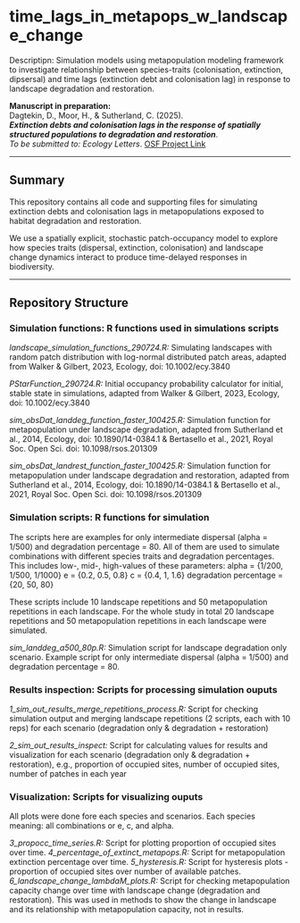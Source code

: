 # time_lags_in_metapops_w_landscape_change
Descriptipn: Simulation models using metapopulation modeling framework to investigate relationship between species-traits (colonisation, extinction, dipsersal) and time lags (extinction debt and colonisation lag) in response to landscape degradation and restoration.


**Manuscript in preparation:**  
Dagtekin, D., Moor, H., & Sutherland, C. (2025).  
_**Extinction debts and colonisation lags in the response of spatially structured populations to degradation and restoration**_.  
_To be submitted to: Ecology Letters_. [OSF Project Link](https://osf.io/xxxxx)

---

## Summary

This repository contains all code and supporting files for simulating extinction debts and colonisation lags in metapopulations exposed to habitat degradation and restoration.

We use a spatially explicit, stochastic patch-occupancy model to explore how species traits (dispersal, extinction, colonisation) and landscape change dynamics interact to produce time-delayed responses in biodiversity.

---

## Repository Structure

### Simulation functions: R functions used in simulations scripts

_landscape_simulation_functions_290724.R:_ Simulating landscapes with random patch distribution with log-normal distributed patch areas, adapted from Walker & Gilbert, 2023, Ecology, doi: 10.1002/ecy.3840

_PStarFunction_290724.R:_ Initial occupancy probability calculator for initial, stable state in simulations, adapted from Walker & Gilbert, 2023, Ecology, doi: 10.1002/ecy.3840

_sim_obsDat_landdeg_function_faster_100425.R:_ Simulation function for metapopulation under landscape degradation, adapted from Sutherland et al., 2014, Ecology, doi: 10.1890/14-0384.1 & Bertasello et al., 2021, Royal Soc. Open Sci. doi: 10.1098/rsos.201309

_sim_obsDat_landrest_function_faster_100425.R:_ Simulation function for metapopulation under landscape degradation and restoration, adapted from Sutherland et al., 2014, Ecology, doi: 10.1890/14-0384.1 & Bertasello et al., 2021, Royal Soc. Open Sci. doi: 10.1098/rsos.201309

### Simulation scripts: R functions for simulation

The scripts here are examples for only intermediate dispersal (alpha = 1/500) and degradation percentage = 80. All of them are used to simulate combinations with different species traits and degradation percentages. This includes low-, mid-, high-values of these parameters:
alpha = {1/200, 1/500, 1/1000}
e = {0.2, 0.5, 0.8}
c = {0.4, 1, 1.6}
degradation percentage = {20, 50, 80}

These scripts include 10 landscape repetitions and 50 metapopulation repetitions in each landscape. For the whole study in total 20 landscape repetitions and 50 metapopulation repetitions in each landscape were simulated.

_sim_landdeg_a500_80p.R:_ Simulation script for landscape degradation only scenario.
Example script for only intermediate dispersal (alpha = 1/500) and degradation percentage = 80.

### Results inspection: Scripts for processing simulation ouputs

_1_sim_out_results_merge_repetitions_process.R:_ Script for checking simulation output and merging landscape repetitions (2 scripts, each with 10 reps) for each scenario (degradation only & degradation + restoration) 

_2_sim_out_results_inspect:_ Script for calculating values for results and visualization for each scenario (degradation only & degradation + restoration), e.g., proportion of occupied sites, number of occupied sites, number of patches in each year

### Visualization: Scripts for visualizing ouputs
All plots were done fore each species and scenarios. Each species meaning: all combinations or e, c, and alpha.

_3_propocc_time_series.R:_ Script for plotting proportion of occupied sites over time.
_4_percentage_of_extinct_metapops.R:_ Script for metapopulation extinction percentage over time.
_5_hysteresis.R:_ Script for hysteresis plots - proportion of occupied sites over number of available patches.
_6_landscape_change_lambdaM_plots.R:_ Script for checking metapopulation capacity change over time with landscape change (degradation and restoration). This was used in methods to show the change in landscape and its relationship with metapopulation capacity, not in results.




